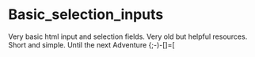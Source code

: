 # Basic_selection_inputs

Very basic html input and selection fields. Very old but helpful resources. Short and simple. Until the next Adventure {;-)-[]=[
